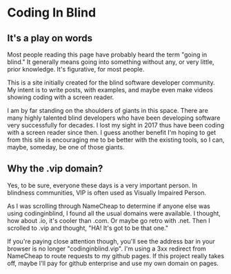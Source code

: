 # Coding In Blind

## It's a play on words

Most people reading this page have probably heard the term "going in blind."
It generally means going into something without any, or very little, prior knowledge.
It's figurative, for most people.

This is a site initially created for the blind software developer community.
My intent is to write posts, with examples, and maybe even make videos 
showing coding with a screen reader.

I am by far standing on the shoulders of giants in this space.
There are many highly talented blind developers 
who have been developing software very successfully for decades.
I lost my sight in 2017 thus have been coding with a screen reader since then.
I guess another benefit I'm hoping to get from this site
is encouraging me to be better with the existing tools, so I can, maybe, someday, be one of those giants.

## Why the .vip domain?

Yes, to be sure, everyone these days is a very important person.
In blindness communities, VIP is often used as Visually Impaired Person.

As I was scrolling through NameCheap to determine if anyone else was using codinginblind, I found all the usual domains were available.
I thought, how about .io, it's cooler than .com.
Or maybe go retro with .net.
Then I scrolled to .vip and thought, "HA! It's got to be that one."

If you're paying close attention though, you'll see 
the address bar in your browser is no longer "codinginblind.vip".
I'm using a 3xx redirect from NameCheap to route requests to my github pages.
If this project really takes off, maybe I'll pay for github enterprise and use my own domain on pages.
